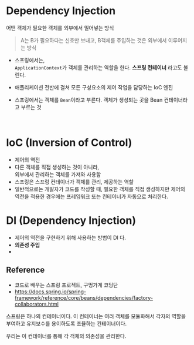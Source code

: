 # Dependency Injection

어떤 객체가 필요한 객체를 외부에서 밀어넣는 방식

> A는 B가 필요하다는 신호만 보내고, B객체를 주입하는 것은 외부에서 이루어지는 방식

* 스프링에서는, <br> `ApplicationContext`가 객체를 관리하는 역할을 한다.  **스프링 컨테이너** 라고도 불린다.

* 애플리케이션 전반에 걸쳐 모든 구성요소의 제어 작업을 담당하는 IoC 엔진

* 스프링에서는 객체를 `Bean`이라고 부른다. 객체가 생성되는 곳을 Bean 컨테이너라고 부르는 것

<br>

# IoC (Inversion of Control)
- 제어의 역전
- 다른 객체를 직접 생성하는 것이 아니라,<br>
  외부에서 관리하는 객체를 가져와 사용함
- 스프링은 스프링 컨테이너가 객체를 관리, 제공하는 역할
- 일반적으로는 개발자가 코드를 작성할 때, 필요한 객체를 직접 생성하지만 제어의 역전을 적용한 경우에는 프레임워크 또는 컨테이너가 자동으로 처리한다.


# DI (Dependency Injection)
- 제어의 역전을 구현하기 위해 사용하는 방법이 DI 다. 
- **의존성 주입**
- 


## Reference
- 코드로 배우는 스프링 프로젝트, 구멍가게 코딩단
-  https://docs.spring.io/spring-framework/reference/core/beans/dependencies/factory-collaborators.html

스프링은 하나의 컨테이너이다.
이 컨테이너는 여러 객체를 모듈화해서 각자의 역할을 부여하고 유지보수를 용이하도록 조율하는 컨테이너이다.

우리는 이 컨테이너를 통해 각 객체의 의존성을 관리한다.
